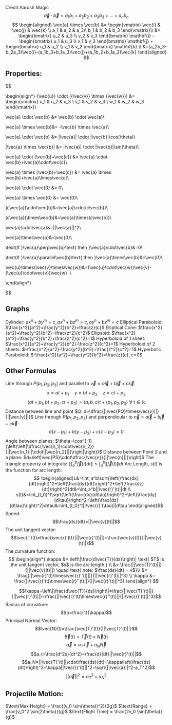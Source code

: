 Credit Aarush Magic
$$\vec{a} \cdot \vec{b} = a_1 b_1 + a_2 b_2 + a_3 b_3 + \dots + a_n b_n$$
$$
\begin{aligned}
\vec{a} \times \vec{b} &=
\begin{vmatrix} \vec{i} & \vec{j} & \vec{k} \\
a_1 & a_2 & a_3\\
b_1 & b_2 & b_3  \end{vmatrix}\\ &= 
\begin{bmatrix}
u_2 & u_3 \\
v_2 & v_3
\end{bmatrix} \mathbf{i} -
\begin{bmatrix}
u_1 & u_3 \\
v_1 & v_3 
\end{bmatrix} \mathbf{j} + 
\begin{bmatrix}
u_1 & u_2 \\
v_1 & v_2
\end{bmatrix} \mathbf{k} \\
&=(a_2b_3-b_2a_3)\vec{i}-(a_1b_3+b_1a_3)\vec{j}+(a_1b_2+b_1a_2)\vec{k}
\end{aligned}
$$
## Properties:
$$

\begin{align*}
{\vec{u}} \cdot ({\vec{v}} \times {\vec{w}}) &= 
\begin{vmatrix}
    u_1 & u_2 & u_3 \\
    v_1 & v_2 & v_3 \\
    w_1 & w_2 & w_3 
\end{vmatrix}\\

\vec{a} \cdot \vec{b} &= \vec{b} \cdot \vec{a}\\

\vec{a} \times \vec{b}&= -\vec{b} \times \vec{a}\\

\vec{a} \cdot \vec{b} &= |\vec{a}| \cdot |\vec{b}|\cos(\theta)\\

|\vec{a} \times \vec{b}| &= |\vec{a}| \cdot |\vec{b}|\sin(\theta)\\

\vec{a} \cdot (\vec{b}+\vec{c}) &= \vec{a} \cdot \vec{b}+\vec{a}\cdot\vec{c}\\

\vec{a} \times (\vec{b}+\vec{c}) &= \vec{a} \times \vec{b}+\vec{a}\times\vec{c}\\

\vec{a} \cdot \vec{0} &= 0\\

\vec{a} \times \vec{0} &= \vec{0}\\

(c\vec{a})\cdot\vec{b}&=\vec{a}\cdot(c\vec{b})\\

(c\vec{a})\times\vec{b}&=\vec{a}\times(c\vec{b})\\

\vec{a}\cdot\vec{a}&=||\vec{a}||^2\\

\vec{a}\times\vec{a}&=\vec{0}\\

\text{If }\vec{a}\perp\vec{b}\text{ then }\vec{a}\cdot\vec{b}&=0\\

\text{If }\vec{a}\parallel\vec{b}\text{ then }\vec{a}\times\vec{b}&=\vec{0}\\

\vec{u}\times(\vec{v}\times\vec{w})&=(\vec{u}\cdot\vec{w})\vec{v}-(\vec{u}\cdot\vec{v})\vec{w}  \\

\end{align*}

$$

## Graphs
Cylinder: $ax^n+by^m=c,ax^n+bz^m=c,ay^n+bz^m=c$
Elliptical Paraboloid: $\frac{x^2}{a^2}+\frac{y^2}{b^2}=\frac{z}{c}$
Elliptical Cone: $\frac{x^2}{a^2}+\frac{y^2}{b^2}=\frac{z^2}{c^2}$
Ellipsoid: $\frac{x^2}{a^2}+\frac{y^2}{b^2}+\frac{z^2}{c^2}=1$
Hyperboloid of 1 sheet: $\frac{x^2}{a^2}+\frac{y^2}{b^2}-\frac{z^2}{c^2}=1$
Hyperboloid of 2 sheets: $-\frac{x^2}{a^2}-\frac{y^2}{b^2}+\frac{z^2}{c^2}=1$
Hyperbolic Paraboloid: $-\frac{x^2}{a^2}+\frac{y^2}{b^2}=\frac{z}{c}, c>0$
## Other Formulas 
Line through $P(p_1,p_2,p_3)$ and parallel to $\vec{v}=a\vec{i}+b\vec{j}+c\vec{k}$: 
$$x=at+p_1 \quad y=bt+p_2 \quad z=ct+p_3$$
$$\langle at+p_1,bt+p_2,ct+p_3 \rangle=\langle a,b,c\rangle t+\langle p_1,p_2,p_3\rangle \text{ }\forall \text{ } t \in \mathbb{R}$$
Distance between line and point $Q: d=\dfrac{||\vec{PQ}\times\vec{v}||}{||\vec{v}||}$
Line through $P(p_1,p_2,p_3)$ and perpendicular to $\vec{n}=a\vec{i}+b\vec{j}+c\vec{k}:$
$$a(x-p_1)+b(y-p_2)+c(z-p_3)=0$$
Angle between planes: $\theta=\cos^{-1}{\left(\left|\dfrac{\vec{n_1}\cdot\vec{n_2}}{||\vec{n_1}||\cdot||\vec{n_2}||}\right|\right)}$
Distance between Point $S$ and a plane: $d=\left|\vec{PS}\cdot\dfrac{\vec{n}}{||\vec{n}||}\right|$
The triangle property of integrals: $\left\|\int_a^b\vec{f}(t)d{t}\right\|\leq\int_a^b\|\vec{f}(t)\|d{t}$
Arc Length, $s(t)$ is the function for arc length:
$$
\begin{aligned}L&=\int_a^b\sqrt{\left(\frac{dx}{dt}\right)^2+\left(\frac{dy}{dt}\right)^2+\left(\frac{dz}{dt}\right)^2}dt&=\int_a^b||\vec{r}'(t)||dt \\
s(t)&=\int_{t_0}^t\sqrt{\left(\frac{dx}{d\tau}\right)^2+\left(\frac{dy}{d\tau}\right)^2+\left(\frac{dz}{d\tau}\right)^2}d\tau&=\int_{t_0}^t||\vec{r}'(\tau)||d\tau \end{aligned}$$
Speed: 
$$\frac{ds}{dt}=||\vec{v}(t)||$$
The unit tangent vector:
$$\vec{T}(t)=\frac{\vec{r}'(t)}{||\vec{r}'(t)||}=\frac{\vec{v}(t)}{||\vec{v}(t)||}$$
The curvature function:
$$
\begin{align*}
\kappa &= \left\|\frac{d\vec{T}}{ds}\right\| \text{ $T$ is the unit tangent vector, $s$ is the arc length } \\
&= \frac{||\vec{T}'(t)||}{||\vec{v}(t)||} \quad \text{ note: $\frac{ds}{dt} = v$}\\
&= \frac{||\vec{r}'(t)\times\vec{r}''(t)||}{||\vec{r}'(t)||^3} \\
\kappa &= \frac{||\vec{r}'(t)\times\vec{r}''(t)||}{||\vec{r}'(t)||^3} 
\end{align*}
$$

$$\kappa=\left\|\frac{d\vec{T}}{ds}\right\|=\frac{||\vec{T}'(t)||}{||\vec{r}'(t)||}=\frac{||\vec{r}'(t)\times\vec{r}''(t)||}{||\vec{r}'(t)||^3}$$
Radius of curvature:
$$p=\frac{1}{\kappa}$$
Principal Normal Vector:
$$\vec{N}(t)=\frac{\vec{T}'(t)}{||\vec{T}'(t)||}$$
$$\vec{B}(t)=\vec{T}(t)\times\vec{N}(t)$$
$$\vec{a}=a_T\vec{T}+a_N\vec{N}$$
$$a_t=\frac{d^2s}{dt^2}=\frac{d}{dt}||\vec{r}'(t)||$$
$$a_N=||\vec{T}'(t)||\cdot\frac{ds}{dt}=\kappa\left(\frac{ds}{dt}\right)^2=\kappa||\vec{r}'(t)||^2=\sqrt{||\vec{a}||^2-a_T^2}$$
$$||\vec{a}||^2=a_T^2+a_N^2$$

## Projectile Motion:
$\text{Max Height} = \frac{(v_0 \sin(\theta))^2}{2g}$
$\text{Range} = \frac{v_0^2 \sin(2\theta)}{g}$
$\text{Flight Time} = \frac{2v_0 \sin(\theta)}{g}$

